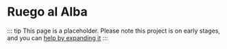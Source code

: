 # Ruego al Alba

::: tip
This page is a placeholder.
Please note this project is on early stages, and you can [help by expanding it](/CONTRIBUTING)
:::